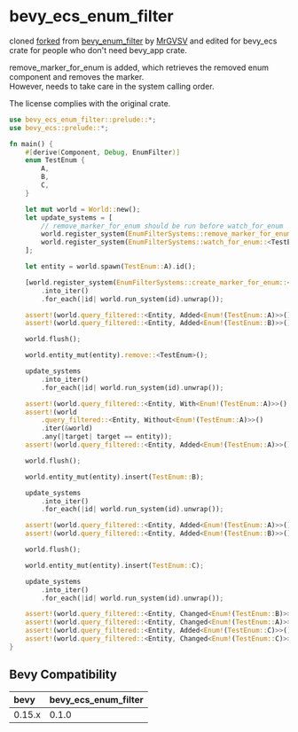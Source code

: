 # bevy_ecs_enum_filter

cloned [forked](https://github.com/mikkelens/bevy_enum_filter) from [bevy_enum_filter](https://github.com/MrGVSV/bevy_enum_filter) by [MrGVSV](https://github.com/MrGVSV) and edited for bevy_ecs crate for people who don't need bevy_app crate.

remove_marker_for_enum is added, which retrieves the removed enum component and removes the marker.  
However, needs to take care in the system calling order.

The license complies with the original crate.

```rust
use bevy_ecs_enum_filter::prelude::*;
use bevy_ecs::prelude::*;

fn main() {
    #[derive(Component, Debug, EnumFilter)]
    enum TestEnum {
        A,
        B,
        C,
    }

    let mut world = World::new();
    let update_systems = [
        // remove_marker_for_enum should be run before watch_for_enum
        world.register_system(EnumFilterSystems::remove_marker_for_enum::<TestEnum>),
        world.register_system(EnumFilterSystems::watch_for_enum::<TestEnum>),
    ];

    let entity = world.spawn(TestEnum::A).id();

    [world.register_system(EnumFilterSystems::create_marker_for_enum::<TestEnum>)]
        .into_iter()
        .for_each(|id| world.run_system(id).unwrap());

    assert!(world.query_filtered::<Entity, Added<Enum!(TestEnum::A)>>().get_single(&world).is_ok());
    assert!(world.query_filtered::<Entity, Added<Enum!(TestEnum::B)>>().get_single(&world).is_err());

    world.flush();

    world.entity_mut(entity).remove::<TestEnum>();

    update_systems
        .into_iter()
        .for_each(|id| world.run_system(id).unwrap());

    assert!(world.query_filtered::<Entity, With<Enum!(TestEnum::A)>>().get_single(&world).is_err());
    assert!(world
        .query_filtered::<Entity, Without<Enum!(TestEnum::A)>>()
        .iter(&world)
        .any(|target| target == entity));
    assert!(world.query_filtered::<Entity, Added<Enum!(TestEnum::A)>>().get_single(&world).is_err());

    world.flush();

    world.entity_mut(entity).insert(TestEnum::B);

    update_systems
        .into_iter()
        .for_each(|id| world.run_system(id).unwrap());

    assert!(world.query_filtered::<Entity, Added<Enum!(TestEnum::A)>>().get_single(&world).is_err());
    assert!(world.query_filtered::<Entity, Added<Enum!(TestEnum::B)>>().get_single(&world).is_ok());

    world.flush();

    world.entity_mut(entity).insert(TestEnum::C);

    update_systems
        .into_iter()
        .for_each(|id| world.run_system(id).unwrap());

    assert!(world.query_filtered::<Entity, Changed<Enum!(TestEnum::B)>>().get_single(&world).is_err());
    assert!(world.query_filtered::<Entity, Changed<Enum!(TestEnum::A)>>().get_single(&world).is_err());
    assert!(world.query_filtered::<Entity, Added<Enum!(TestEnum::C)>>().get_single(&world).is_ok());
    assert!(world.query_filtered::<Entity, Changed<Enum!(TestEnum::C)>>().get_single(&world).is_ok());
}
```

## Bevy Compatibility

| bevy   | bevy_ecs_enum_filter |
| :----- | -------------------- |
| 0.15.x | 0.1.0                |
